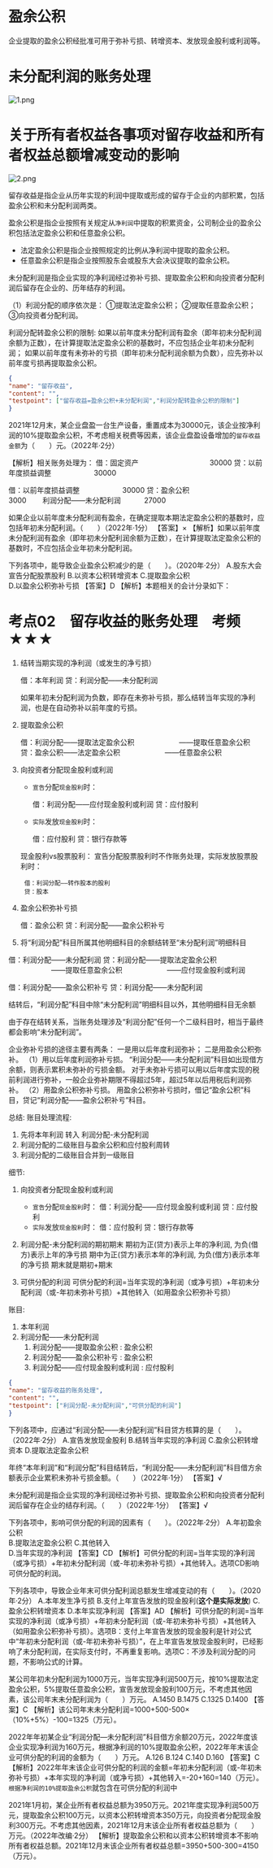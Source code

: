 

# 盈余公积

企业提取的盈余公积经批准可用于弥补亏损、转增资本、发放现金股利或利润等。





# 未分配利润的账务处理
![1.png](1.png)







# 关于所有者权益各事项对留存收益和所有者权益总额增减变动的影响

![2.png](2.png)









留存收益是指企业从历年实现的利润中提取或形成的留存于企业的内部积累，包括盈余公积和未分配利润两类。



盈余公积是指企业按照有关规定从`净利润`中提取的积累资金，公司制企业的盈余公积包括法定盈余公积和任意盈余公积。
- 法定盈余公积是指企业按照规定的比例从净利润中提取的盈余公积。
- 任意盈余公积是指企业按照股东会或股东大会决议提取的盈余公积。



未分配利润是指企业实现的净利润经过弥补亏损、提取盈余公积和向投资者分配利润后留存在企业的、历年结存的利润。

（1）利润分配的顺序依次是：
①提取法定盈余公积；
②提取任意盈余公积；
③向投资者分配利润。




利润分配转盈余公积的限制:
如果以前年度未分配利润有盈余（即年初未分配利润余额为正数），在计算提取法定盈余公积的基数时，不应包括企业年初未分配利润；
如果以前年度有未弥补的亏损（即年初未分配利润余额为负数），应先弥补以前年度亏损再提取盈余公积。



```json
{
"name": "留存收益",
"content": "",
"testpoint": ["留存收益=盈余公积+未分配利润","利润分配转盈余公积的限制"]
}
```



2021年12月末，某企业盘盈一台生产设备，重置成本为30000元，该企业按净利润的10%提取盈余公积，不考虑相关税费等因素，该企业盘盈设备增加的`留存收益金额`为（　　）元。（2022年·2分）

【解析】相关账务处理为：
借：固定资产　　　　　　　　　　30000
贷：以前年度损益调整　　　　　　30000

借：以前年度损益调整　　　　　　30000
贷：盈余公积　　　　　　　　　　 3000
　　利润分配——未分配利润　　　  27000



如果企业以前年度未分配利润有盈余，在确定提取本期法定盈余公积的基数时，应包括年初未分配利润。（　　）（2022年·1分）
【答案】×
【解析】如果以前年度未分配利润有盈余（即年初未分配利润余额为正数），在计算提取法定盈余公积的基数时，不应包括企业年初未分配利润。




下列各项中，能导致企业盈余公积减少的是（　　）。（2020年·2分）
A.股东大会宣告分配股票股利
B.以资本公积转增资本
C.提取盈余公积	
D.以盈余公积弥补亏损
【答案】D
【解析】本题相关的会计分录如下：






# 考点02　留存收益的账务处理　考频★★★
1. 结转当期实现的净利润（或发生的净亏损）

    借：本年利润
    贷：利润分配——未分配利润

    如果年初未分配利润为负数，即存在未弥补亏损，那么结转当年实现的净利润，也是在自动弥补以前年度的亏损。

2. 提取盈余公积

    借：利润分配——提取法定盈余公积
    　　　　　　——提取任意盈余公积
    贷：盈余公积——法定盈余公积
    　　　　　　——任意盈余公积


3. 向投资者分配现金股利或利润

    - `宣告`分配`现金股利`时：

        借：利润分配——应付现金股利或利润
        贷：应付股利

    - `实际`发放`现金股利`时：

        借：应付股利
        贷：银行存款等


    现金股利vs股票股利：
    宣告分配股票股利时不作账务处理，实际发放股票股利时：

        借：利润分配——转作股本的股利
        贷：股本


4. 盈余公积弥补亏损

    借：盈余公积
    贷：利润分配——盈余公积补亏

5. 将“利润分配”科目所属其他明细科目的余额结转至“未分配利润”明细科目

借：利润分配——未分配利润
贷：利润分配——提取法定盈余公积
　　　　　　——提取任意盈余公积
　　　　　　——应付现金股利或利润

借：利润分配——盈余公积补亏
贷：利润分配——未分配利润

结转后，“利润分配”科目中除“未分配利润”明细科目以外，其他明细科目无余额 

由于存在结转关系，当账务处理涉及“利润分配”任何一个二级科目时，相当于最终都会影响“未分配利润”。





企业弥补亏损的途径主要有两条：
一是用以后年度利润弥补；
二是用盈余公积弥补。
（1）用以后年度利润弥补亏损。
“利润分配——未分配利润”科目如出现借方余额，则表示累积未弥补的亏损金额。
对于未弥补亏损可以用以后年度实现的税前利润进行弥补，一般企业弥补期限不得超过5年，超过5年以后用税后利润弥补。
（2）用盈余公积弥补亏损。
用盈余公积弥补亏损时，借记“盈余公积”科目，贷记“利润分配——盈余公积补亏”科目。





总结:
账目处理流程:
1. 先将本年利润 转入 利润分配-未分配利润
2. 利润分配的二级账目与盈余公积和应付股利周转
3. 利润分配的二级账目合并到一级账目

细节:
1. 向投资者分配现金股利或利润
    - `宣告`分配`现金股利`时：
        借：利润分配——应付现金股利或利润
        贷：应付股利
    - `实际`发放`现金股利`时：
        借：应付股利
        贷：银行存款等

2. 利润分配-未分配利润的期初期末
期初为正(贷方)表示上年的净利润, 为负(借方)表示上年的净亏损
期中为正(贷方)表示本年的净利润, 为负(借方)表示本年的净亏损
期末就是期初+期末


3. 可供分配的利润
可供分配的利润=当年实现的净利润（或净亏损）+年初未分配利润（或-年初未弥补亏损）+其他转入（如用盈余公积弥补亏损）


账目:
1. 本年利润
2. 利润分配——未分配利润
    1. 利润分配——提取盈余公积 : 盈余公积
    2. 利润分配——盈余公积补亏 : 盈余公积
    3. 利润分配——应付现金股利或利润 : 应付股利
    

```json
{
"name": "留存收益的账务处理",
"content": "",
"testpoint": ["利润分配-未分配利润","可供分配的利润"]
}
```


下列各项中，应通过“利润分配——未分配利润”科目贷方核算的是（　　）。（2022年·2分）
A.宣告发放现金股利
B.结转当年实现的净利润
C.盈余公积转增资本
D.提取法定盈余公积



年终“本年利润”和“利润分配”科目结转后，“利润分配——未分配利润”科目借方余额表示企业累积未弥补亏损金额。（　　）（2022年·1分）
【答案】√


未分配利润是指企业实现的净利润经过弥补亏损、提取盈余公积和向投资者分配利润后留存在企业的结存利润。（　　）（2022年·1分）
【答案】√




下列各项中，影响可供分配的利润的因素有（　　）。（2022年·2分）
A.年初盈余公积	
B.提取法定盈余公积
C.其他转入	
D.当年实现的净利润
【答案】CD
【解析】可供分配的利润=当年实现的净利润（或净亏损）+年初未分配利润（或-年初未弥补亏损）+其他转入。选项CD影响可供分配的利润。

下列各项中，导致企业年末可供分配利润总额发生增减变动的有（　　）。（2020年·2分）
A.本年发生净亏损
B.支付上年宣告发放的现金股利(**这个是实际发放**)
C.盈余公积转增资本
D.本年实现净利润
【答案】AD
【解析】可供分配的利润=当年实现的净利润（或净亏损）+年初未分配利润（或-年初未弥补亏损）+其他转入（如用盈余公积弥补亏损）。选项B：支付上年宣告发放的现金股利是针对公式中“年初未分配利润（或-年初未弥补亏损）”，在上年宣告发放现金股利时，已经影响了未分配利润，在实际支付时，不再重复影响。选项C：不涉及利润分配的问题，不影响公式的计算。



某公司年初未分配利润为1000万元，当年实现净利润500万元，按10%提取法定盈余公积，5%提取任意盈余公积，宣告发放现金股利100万元，不考虑其他因素，该公司年末未分配利润为（　　）万元。
A.1450
B.1475
C.1325
D.1400
【答案】C
【解析】该公司年末未分配利润=1000+500-500×（10%+5%）-100=1325（万元）。



2022年年初某企业“利润分配—未分配利润”科目借方余额20万元，2022年度该企业实现净利润为160万元，根据净利润的10%提取盈余公积，2022年年末该企业可供分配的利润的金额为（　　）万元。
A.126
B.124
C.140
D.160
【答案】C
【解析】2022年年末该企业可供分配的利润的金额=年初未分配利润（或-年初未弥补亏损）+本年实现的净利润（或净亏损）+其他转入=-20+160=140（万元）。
`根据净利润的10%提取盈余公积`就包含在可供分配的利润中






2021年1月初，某企业所有者权益总额为3950万元。2021年度实现净利润500万元，提取盈余公积100万元，以资本公积转增资本350万元，向投资者分配现金股利300万元。不考虑其他因素，2021年12月末该企业所有者权益总额为（　　）万元。（2022年改编·2分）
【解析】提取盈余公积和以资本公积转增资本不影响所有者权益总额。2021年12月末该企业所有者权益总额=3950+500-300=4150（万元）。

































